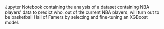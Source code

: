 Jupyter Notebook containing the analysis of a dataset containing NBA players' data to predict who, out of the current NBA players, will turn out to be basketball Hall of Famers by selecting and fine-tuning an XGBoost model.
